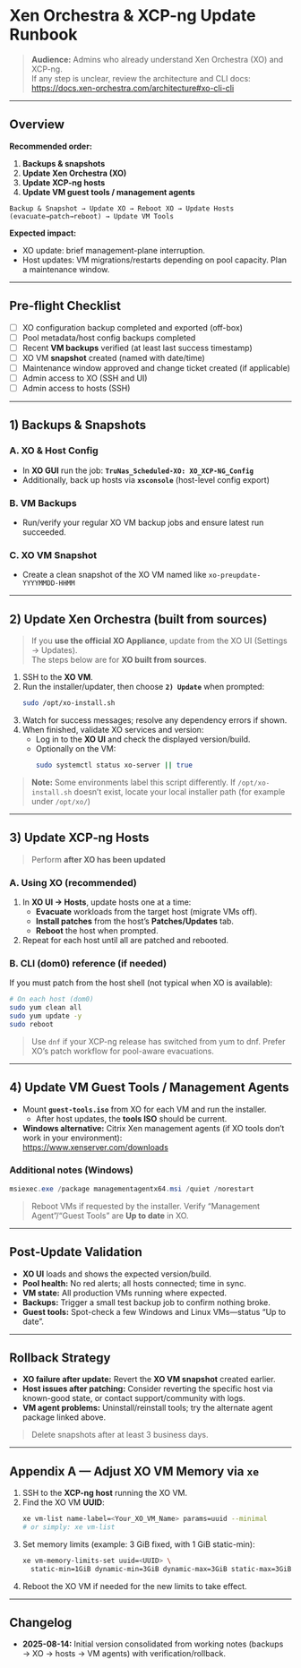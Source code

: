 # Xen Orchestra & XCP-ng Update Runbook

> **Audience:** Admins who already understand Xen Orchestra (XO) and XCP-ng.  
> If any step is unclear, review the architecture and CLI docs:  
> https://docs.xen-orchestra.com/architecture#xo-cli-cli

---

## Overview

**Recommended order:**

1. **Backups & snapshots**
2. **Update Xen Orchestra (XO)**
3. **Update XCP-ng hosts**
4. **Update VM guest tools / management agents**

```
Backup & Snapshot → Update XO → Reboot XO → Update Hosts (evacuate→patch→reboot) → Update VM Tools
```

**Expected impact:**  
- XO update: brief management-plane interruption.  
- Host updates: VM migrations/restarts depending on pool capacity. Plan a maintenance window.

---

## Pre‑flight Checklist

- [ ] XO configuration backup completed and exported (off-box)
- [ ] Pool metadata/host config backups completed
- [ ] Recent **VM backups** verified (at least last success timestamp)
- [ ] XO VM **snapshot** created (named with date/time)
- [ ] Maintenance window approved and change ticket created (if applicable)
- [ ] Admin access to XO (SSH and UI)
- [ ] Admin access to hosts (SSH)

---

## 1) Backups & Snapshots

### A. XO & Host Config
- In **XO GUI** run the job: **`TruNas_Scheduled-XO: XO_XCP-NG_Config`**
- Additionally, back up hosts via **`xsconsole`** (host-level config export)

### B. VM Backups
- Run/verify your regular XO VM backup jobs and ensure latest run succeeded.

### C. XO VM Snapshot
- Create a clean snapshot of the XO VM named like `xo-preupdate-YYYYMMDD-HHMM`

---

## 2) Update Xen Orchestra (built from sources)

> If you **use the official XO Appliance**, update from the XO UI (Settings → Updates).  
> The steps below are for **XO built from sources**.

1. SSH to the **XO VM**.
2. Run the installer/updater, then choose **`2) Update`** when prompted:
   ```bash
   sudo /opt/xo-install.sh
   ```
3. Watch for success messages; resolve any dependency errors if shown.
4. When finished, validate XO services and version:
   - Log in to the **XO UI** and check the displayed version/build.
   - Optionally on the VM:
     ```bash
     sudo systemctl status xo-server || true
     ```

> **Note:** Some environments label this script differently. If `/opt/xo-install.sh` doesn’t exist, locate your local installer path (for example under `/opt/xo/`)

---

## 3) Update XCP‑ng Hosts

> Perform **after XO has been updated**

### A. Using XO (recommended)
1. In **XO UI → Hosts**, update hosts one at a time:
   - **Evacuate** workloads from the target host (migrate VMs off).
   - **Install patches** from the host’s **Patches/Updates** tab.
   - **Reboot** the host when prompted.
2. Repeat for each host until all are patched and rebooted.

### B. CLI (dom0) reference (if needed)
If you must patch from the host shell (not typical when XO is available):
```bash
# On each host (dom0)
sudo yum clean all
sudo yum update -y
sudo reboot
```
> Use `dnf` if your XCP-ng release has switched from yum to dnf. Prefer XO’s patch workflow for pool-aware evacuations.

---

## 4) Update VM Guest Tools / Management Agents

- Mount **`guest-tools.iso`** from XO for each VM and run the installer.
  - After host updates, the **tools ISO** should be current.
- **Windows alternative:** Citrix Xen management agents (if XO tools don’t work in your environment):  
  https://www.xenserver.com/downloads

### Additional notes (Windows)
```powershell
msiexec.exe /package managementagentx64.msi /quiet /norestart
```

> Reboot VMs if requested by the installer. Verify “Management Agent”/“Guest Tools” are **Up to date** in XO.

---

## Post‑Update Validation

- **XO UI** loads and shows the expected version/build.
- **Pool health:** No red alerts; all hosts connected; time in sync.
- **VM state:** All production VMs running where expected.
- **Backups:** Trigger a small test backup job to confirm nothing broke.
- **Guest tools:** Spot-check a few Windows and Linux VMs—status “Up to date”.

---

## Rollback Strategy

- **XO failure after update:** Revert the **XO VM snapshot** created earlier.
- **Host issues after patching:** Consider reverting the specific host via known-good state, or contact support/community with logs.
- **VM agent problems:** Uninstall/reinstall tools; try the alternate agent package linked above.

> Delete snapshots after at least 3 business days. 

---

## Appendix A — Adjust XO VM Memory via `xe`

1. SSH to the **XCP-ng host** running the XO VM.
2. Find the XO VM **UUID**:
   ```bash
   xe vm-list name-label=<Your_XO_VM_Name> params=uuid --minimal
   # or simply: xe vm-list
   ```
3. Set memory limits (example: 3 GiB fixed, with 1 GiB static-min):
   ```bash
   xe vm-memory-limits-set uuid=<UUID> \
     static-min=1GiB dynamic-min=3GiB dynamic-max=3GiB static-max=3GiB
   ```
4. Reboot the XO VM if needed for the new limits to take effect.

---

## Changelog

- **2025-08-14:** Initial version consolidated from working notes (backups → XO → hosts → VM agents) with verification/rollback.
